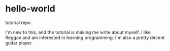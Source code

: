 # hello-world
tutorial repo

I'm new to this, and the tutorial is making me write about myself. I like Reggae and am interested in learning programming.
I'm also a pretty decent guitar player.
